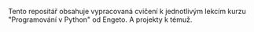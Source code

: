 Tento repositář obsahuje vypracovaná cvičení k jednotlivým lekcím kurzu "Programování v Python" od Engeto.
A projekty k témuž.
